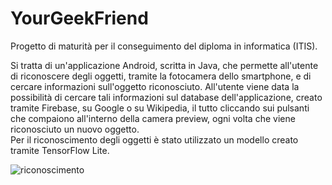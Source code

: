 # YourGeekFriend  
Progetto di maturità per il conseguimento del diploma in informatica (ITIS).

Si tratta di un'applicazione Android, scritta in Java, che permette all'utente di riconoscere degli oggetti, tramite la fotocamera dello smartphone, e di cercare informazioni sull'oggetto riconosciuto.
All'utente viene data la possibilità di cercare tali informazioni sul database dell'applicazione, creato tramite Firebase, su Google o su Wikipedia, il tutto cliccando sui pulsanti che compaiono all'interno della camera preview, ogni volta che viene riconosciuto un nuovo oggetto.  
Per il riconoscimento degli oggetti è stato utilizzato un modello creato tramite TensorFlow Lite.  


![riconoscimento](https://user-images.githubusercontent.com/88974763/136663251-640fde5c-664c-427e-b337-a5553c2bdcab.JPG)

